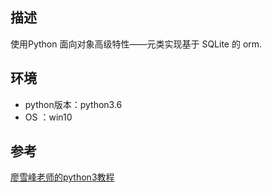 ## 描述

使用Python 面向对象高级特性——元类实现基于 SQLite 的 orm.

## 环境

* python版本：python3.6
*   OS     ：win10

## 参考

[廖雪峰老师的python3教程](https://www.liaoxuefeng.com/wiki/0014316089557264a6b348958f449949df42a6d3a2e542c000/0014319106919344c4ef8b1e04c48778bb45796e0335839000)

